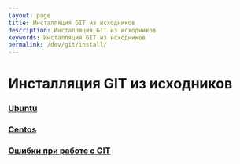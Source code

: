 ```yaml
---
layout: page
title: Инсталляция GIT из исходников
description: Инсталляция GIT из исходников
keywords: Инсталляция GIT из исходников
permalink: /dev/git/install/
---
```


# Инсталляция GIT из исходников

### [Ubuntu](/dev/git/install/ubuntu/)

### [Centos](/dev/git/install/centos/)

### [Ошибки при работе с GIT](/dev/git/errors/)
